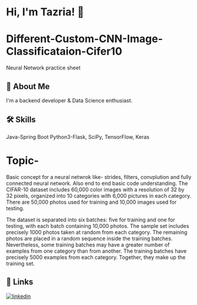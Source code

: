 # Hi, I'm Tazria! 👋

# Different-Custom-CNN-Image-Classificataion-Cifer10
Neural Network practice sheet

## 🚀 About Me
I'm a backend developer & Data Science enthusiast. 


## 🛠 Skills
Java-Spring Boot
Python3-Flask,
SciPy, TensorFlow, Keras

# Topic-
Basic concept for a neural netwrok like- strides, filters, convplution and fully connected neural network. Also end to end basic code understanding.
The CIFAR-10 dataset includes 60,000 color images with a resolution of 32 by 32 pixels, organized into 10 categories with 6,000 pictures in each category. There are 50,000 photos used for training and 10,000 images used for testing.

The dataset is separated into six batches: five for training and one for testing, with each batch containing 10,000 photos. The sample set includes precisely 1000 photos taken at random from each category. The remaining photos are placed in a random sequence inside the training batches. Nevertheless, some training batches may have a greater number of examples from one category than from another. The training batches have precisely 5000 examples from each category. Together, they make up the training set.


## 🔗 Links
[![linkedin](https://img.shields.io/badge/linkedin-0A66C2?style=for-the-badge&logo=linkedin&logoColor=white)](https://www.linkedin.com/in/tazria-helal-zarin-0986161b9/)


